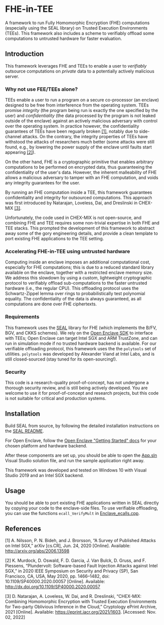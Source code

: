 # FHE-in-TEE
A framework to run Fully Homomorphic Encryption (FHE) computations (especially using the SEAL library) on Trusted Execution Environments (TEEs). 
This framework also includes a scheme to verifiably offload some computations to untrusted hardware for faster evaluation. 

## Introduction

This framework leverages FHE and TEEs to enable a user to _verifiably_ outsource computations on _private_ data to a potentially actively malicious server. 

### Why not use FEE/TEEs alone?

TEEs enable a user to run a program on a secure co-processor (an enclave) designed to be free from interference from the operating system. 
TEEs promise _integrity_ (the program being run is exactly the one specified by the user) and _confidentiality_ (the data processed by the program is not leaked outside of the enclave) against an actively malicious adversary with control over the operating system. 
In practice however, the confidentiality guarantees of TEEs have been reguarly broken [[1]](#1), notably due to side-channel attacks. 
On the contrary, the integrity properties of TEEs have withstood the attacks of researchers much better (some attacks were still found, e.g., by lowering the power supply of the enclave until faults start appearing [[2]](#2)). 

On the other hand, FHE is a cryptographic primitive that enables arbitrary computations to be performed on encrypted data, thus guaranteeing the confidentiality of the user's data. 
However, the inherent malleability of FHE allows a malicious adversary to tamper with an FHE computation, and voids any integrity guarantees for the user. 

By running an FHE computation inside a TEE, this framework guarantees confidentiality and integrity for outsourced computations.
This approach was first introduced by Natarajan, Loveless, Dai, and Dreslinski in CHEX-MIX [[3]](#3). 

Unfortunately, the code used in CHEX-MIX is not open-source, and combining FHE and TEE requires some non-trivial expertise in both FHE and TEE stacks. 
This prompted the development of this framework to abstract away some of the gory engineering details, and provide a clean template to port existing FHE applications to the TEE setting. 

### Accelerating FHE-in-TEE using untrusted hardware

Computing inside an enclave imposes an additional computational cost, especially for FHE computations; this is due to a reduced standard library available on the enclave, together with a restricted enclave memory size. 
We address this slowdown by using a custom, lightweight cryptographic protocol to verifiably offload sub-computations to the faster untrusted hardware (i.e., the regular CPU). 
This offloading protocol uses the Schwartz-Zippel lemma over rings to probabilistically test polynomial equality. 
The confidentiality of the data is always guaranteed, as all computations are done over FHE ciphertexts. 

### Requirements

This framework uses the [SEAL](https://github.com/microsoft/SEAL) library for FHE (which implements the B/FV, BGV, and CKKS schemes). 
We rely on the [Open Enclave SDK](https://github.com/openenclave/openenclave) to interface with TEEs; Open Enclave can target Intel SGX and ARM TrustZone, and can run in simulation mode if no trusted hardware backend is available. 
For our verifiable offloading protocol, this framework uses the the `polytools` set of utilities. `polytools` was developed by Alexander Viand at Intel Labs, and is still closed-sourced (stay tuned for its open-sourcing!). 

### Security

This code is a research-quality proof-of-concept, has not undergone a thorough security review, and is still being actively developed. 
You are welcome to use it for proof-of-concept and research projects, but this code is not suitable for critical and production systems. 

## Installation

Build SEAL from source, by following the detailed installation instructions on the [SEAL README](https://github.com/microsoft/SEAL/#building-microsoft-seal-manually).

For Open Enclave, follow the [Open Enclave "Getting Started" docs](https://github.com/openenclave/openenclave/tree/master/docs/GettingStartedDocs) for your chosen platform and hardware backend. 

After these components are set up, you should be able to open the [App.sln](/blob/main/App/App.sln) Visual Studio solution file, and run the sample application right away. 

This framework was developed and tested on Windows 10 with Visual Studio 2019 and an Intel SGX backend. 

## Usage
You should be able to port existing FHE applications written in SEAL directly by copying your code to the enclave-side files. 
To use verifiable offloading, you can use the functions `ecall_VerifyMult` in [Enclave_ecalls.cpp](/blob/main/App/Enclave/Enclave_ecalls.cpp).

## References

<a id="1">[1]</a> A. Nilsson, P. N. Bideh, and J. Brorsson, “A Survey of Published Attacks on Intel SGX,” arXiv [cs.CR], Jun. 24, 2020 [Online]. Available: http://arxiv.org/abs/2006.13598

<a id="2">[2]</a> K. Murdock, D. Oswald, F. D. Garcia, J. Van Bulck, D. Gruss, and F. Piessens, “Plundervolt: Software-based Fault Injection Attacks against Intel SGX,” in 2020 IEEE Symposium on Security and Privacy (SP), San Francisco, CA, USA, May 2020, pp. 1466–1482, doi: 10.1109/SP40000.2020.00057 [Online]. Available: http://dx.doi.org/10.1109/SP40000.2020.00057

<a id="3">[3]</a> D. Natarajan, A. Loveless, W. Dai, and R. Dreslinski, “CHEX-MIX: Combining Homomorphic Encryption with Trusted Execution Environments for Two-party Oblivious Inference in the Cloud,” Cryptology ePrint Archive, 2021 [Online]. Available: https://eprint.iacr.org/2021/1603. [Accessed: Nov. 02, 2022]
